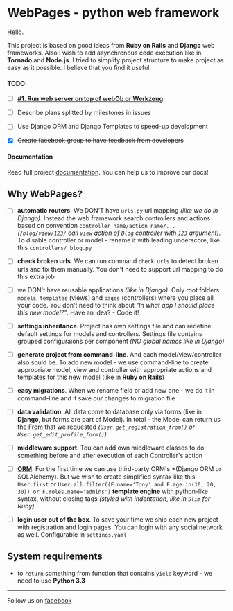 WebPages - python web framework
===

Hello.

This project is based on good ideas from **Ruby on Rails** and **Django** web frameworks. Also I wish to add asynchronous code execution like in **Tornado** and **Node.js**. I tried to simplify project structure to make project as easy as it possible. I believe that you find it useful.


#### TODO:

- [ ] **[#1. Run web server on top of webOb or Werkzeug](../../issues/1)**
- [ ] Describe plans splitted by milestones in issues
- [ ] Use Django ORM and Django Templates to speed-up development
- [x] ~~Create facebook group to have feedback from developers~~


#### Documentation

Read full project [documentation](docs/). You can help us to improve our docs!


Why WebPages?
---

- [ ] **automatic routers**. We DON'T have `urls.py` url mapping *(like we do in Django)*. Instead the web framework search controllers and actions based on convention `controller_name/action_name/...` *(`/blog/view/123/` call `view` action of `Blog` controller with `123` argument)*. To disable controller or model - rename it with leading underscore, like this `controllers/_blog.py`
- [ ] **check broken urls**. We can run command `check urls` to detect broken urls and fix them manually. You don't need to support url mapping to do this extra job
- [ ] we DON't have reusable applications *(like in Django)*. Only root folders `models`, `templates` (views) and `pages` (controllers) where you place all your code. You don't need to think about *"In what app I should place this new model?"*. Have an idea? - Code it!
- [ ] **settings inheritance**. Project has own settings file and can redefine default settings for models and controllers. Settings file contains grouped configuraions per component *(NO global names like in Django)*
- [ ] **generate project from command-line**. And each model/view/controller also sould be. To add new model - we use command-line to create appropriate model, view and controller with appropriate actions and templates for this new model (like in **Ruby on Rails**)
- [ ] **easy migrations**. When we rename field or add new one - we do it in command-line and it save our changes to migration file
- [ ] **data validation**. All data come to database only via forms (like in **Django**, but forms are part of Model). In total - the Model can return us the From that we requested *(`User.get_registration_from()` or `User.get_edit_profile_form()`)*
- [ ] **middleware support**. Tou can add own middleware classes to do something before and after execution of each Controller's action
- [ ] **[ORM](https://github.com/webpages/orm)**. For the first time we can use third-party ORM's *(Django ORM or SQLAlchemy). But we wish to create simplified syntax like this `User.first` or `User.all.filter((F.name='Tony' and F.age.in(10, 20, 30)) or F.roles.name='admins')`
 **template engine** with python-like syntax, without closing tags *(styled with indentation, like in `Slim` for Ruby)*
- [ ] **login user out of the box**. To save your time we ship each new project with registration and login pages. You can login with any social network as well. Configurable in `settings.yaml`


System requirements
---

 * to `return` something from function that contains `yield` keyword - we need to use **Python 3.3**


----

Follow us on [facebook](https://www.facebook.com/WebPagesFramework)
